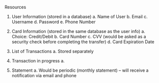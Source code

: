 Resources

1.	User Information (stored in a database)
a.	Name of User
b.	Email
c.	Username
d.	Password
e.	Phone Number

2.	Card Information (stored in the same database as the user info)
a.	Choice: Credit/Debit
b.	Card Number
c.	CVV (would be asked as a security check before completing the transfer)
d.	Card Expiration Date
3.	List of Transactions
a.	Stored separately 
4.	Transaction in progress
a.	
5.	Statement
a.	Would be periodic (monthly statement) – will receive a notification via email and phone

